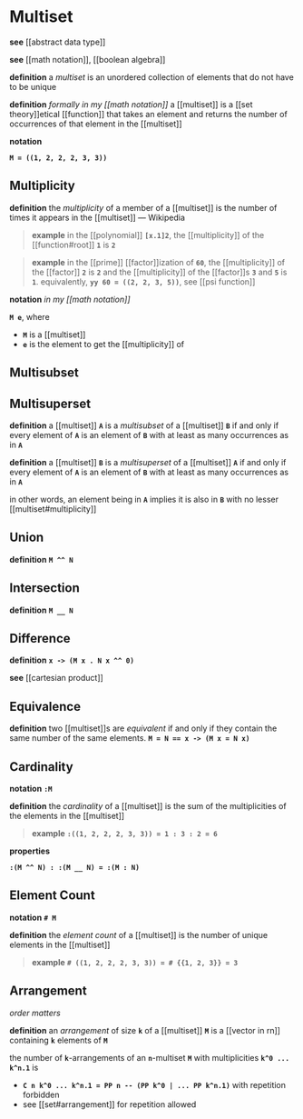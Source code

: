 # Multiset

**see** [[abstract data type]]

**see** [[math notation]], [[boolean algebra]]

**definition** a _multiset_ is an unordered collection of elements that do not have to be unique

**definition** _formally in my [[math notation]]_ a [[multiset]] is a [[set theory]]etical [[function]] that takes an element and returns the number of occurrences of that element in the [[multiset]]

**notation**

**`M = ((1, 2, 2, 2, 3, 3))`**

## Multiplicity

**definition** the _multiplicity_ of a member of a [[multiset]] is the number of times it appears in the [[multiset]] &mdash; Wikipedia

> **example** in the [[polynomial]] **`[x.1]2`**, the [[multiplicity]] of the [[function#root]] **`1`** is **`2`**

> **example** in the [[prime]] [[factor]]ization of **`60`**, the [[multiplicity]] of the [[factor]] **`2`** is **`2`** and the [[multiplicity]] of the [[factor]]s **`3`** and **`5`** is **`1`**. equivalently, **`yy 60 = ((2, 2, 3, 5))`**, see [[psi function]]

**notation** _in my [[math notation]]_

**`M e`**, where

- **`M`** is a [[multiset]]
- **`e`** is the element to get the [[multiplicity]] of

## Multisubset

## Multisuperset

**definition** a [[multiset]] **`A`** is a _multisubset_ of a [[multiset]] **`B`** if and only if every element of **`A`** is an element of **`B`** with at least as many occurrences as in **`A`**

**definition** a [[multiset]] **`B`** is a _multisuperset_ of a [[multiset]] **`A`** if and only if every element of **`A`** is an element of **`B`** with at least as many occurrences as in **`A`**

in other words, an element being in **`A`** implies it is also in **`B`** with no lesser [[multiset#multiplicity]]

## Union

**definition** **`M ^^ N`**

## Intersection

**definition** **`M __ N`**

## Difference

**definition** **`x -> (M x . N x ^^ 0)`**

**see** [[cartesian product]]

## Equivalence

**definition** two [[multiset]]s are _equivalent_ if and only if they contain the same number of the same elements. **`M = N == x -> (M x = N x)`**

## Cardinality

**notation** **`:M`**

**definition** the _cardinality_ of a [[multiset]] is the sum of the multiplicities of the elements in the [[multiset]]

> **example** **`:((1, 2, 2, 2, 3, 3)) = 1 : 3 : 2 = 6`**

**properties**

**`:(M ^^ N) : :(M __ N) = :(M : N)`**

## Element Count

**notation** **`# M`**

**definition** the _element count_ of a [[multiset]] is the number of unique elements in the [[multiset]]

> **example** **`# ((1, 2, 2, 2, 3, 3)) = # {{1, 2, 3}} = 3`**

## Arrangement

_order matters_

**definition** an _arrangement_ of size **`k`** of a [[multiset]] **`M`** is a [[vector in rn]] containing **`k`** elements of **`M`**

the number of **`k`**-arrangements of an **`n`**-multiset **`M`** with multiplicities **`k^0 ... k^n.1`** is

- **`C n k^0 ... k^n.1 = PP n -- (PP k^0 | ... PP k^n.1)`** with repetition forbidden
- see [[set#arrangement]] for repetition allowed
